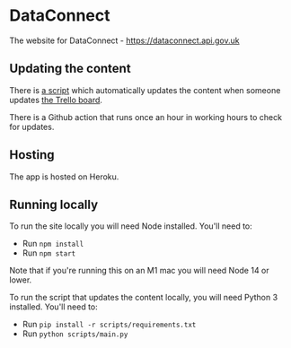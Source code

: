 # DataConnect

The website for DataConnect - https://dataconnect.api.gov.uk

## Updating the content
There is [a script](/scripts/main.py) which automatically updates the content when someone updates [the Trello board](https://trello.com/b/jdeZn4Md/dataconnect-22-sessions).

There is a Github action that runs once an hour in working hours to check for updates.

## Hosting
The app is hosted on Heroku.

## Running locally
To run the site locally you will need Node installed. You'll need to:
- Run `npm install`
- Run `npm start`

Note that if you're running this on an M1 mac you will need Node 14 or lower.

To run the script that updates the content locally, you will need Python 3 installed. You'll need to:
- Run `pip install -r scripts/requirements.txt`
- Run `python scripts/main.py`
